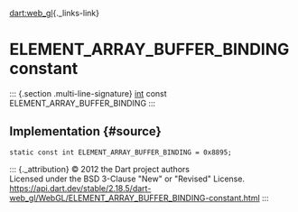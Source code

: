 [dart:web\_gl](../../dart-web_gl/dart-web_gl-library){._links-link}

ELEMENT\_ARRAY\_BUFFER\_BINDING constant
========================================

::: {.section .multi-line-signature}
[int](../../dart-core/int-class) const ELEMENT\_ARRAY\_BUFFER\_BINDING
:::

Implementation {#source}
--------------

``` {.language-dart data-language="dart"}
static const int ELEMENT_ARRAY_BUFFER_BINDING = 0x8895;
```

::: {._attribution}
© 2012 the Dart project authors\
Licensed under the BSD 3-Clause \"New\" or \"Revised\" License.\
<https://api.dart.dev/stable/2.18.5/dart-web_gl/WebGL/ELEMENT_ARRAY_BUFFER_BINDING-constant.html>
:::
